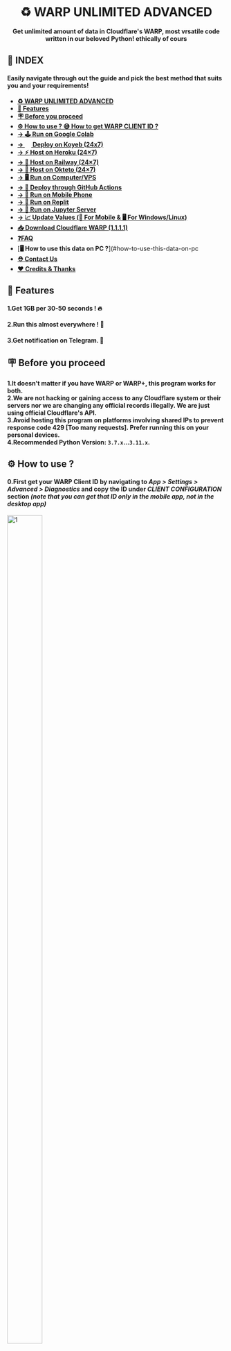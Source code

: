 <div align="center">
<a name="warp-unlimited-new-methods"></a>

# ♻️ WARP UNLIMITED ADVANCED
**Get unlimited amount of data in Cloudflare's WARP, most vrsatile code written in our beloved Python! ethically of cours**
</div>

## **📑 INDEX**
#### **Easily navigate through out the guide and pick the best method that suits you and your requirements!**
+ [**♻️ WARP UNLIMITED ADVANCED**](#warp-unlimited-new-methods)
+ [**📑 Features**](#features)
+ [**🪧 Before you proceed**](#before-you-proceed)
+ [**⚙️ How to use ? 😅 How to get WARP CLIENT ID ?**](#how-to-use)
+ [**→ 🕹️ Run on Google Colab**](#run-on-google-colab)
+ <b><a href="#deploy-to-koyeb">→ <img src="https://user-images.githubusercontent.com/87380104/205833766-633843a2-d802-4c72-8732-70d826d5c144.png" height="15" width="15">  Deploy on Koyeb (24x7)</a></b>
+ [**→ ⚡ Host on Heroku (24×7)**](#host-on-heroku)
+ [**→ 🧿 Host on Railway (24×7)**](#host-on-railway)
+ [**→ 🪬 Host on Okteto (24×7)**](#host-on-okteto)
+ [**→ 🖥️ Run on Computer/VPS**](#run-on-computer)
+ [**→ 🧫 Deploy through GitHub Actions**](#deploy-using-github-actions)
+ [**→ 📲 Run on Mobile Phone**](#run-on-mobile-phone)
+ [**→ 🎲 Run on Replit**](#run-on-replit)
+ [**→ 🧰 Run on Jupyter Server**](#run-on-jupyter-server)
+ [**→ 📈 Update Values (📲 For Mobile & 🖥️ For Windows/Linux)**](#update-values)
+ [**📥 Download Cloudflare WARP (1.1.1.1)**](#download-cloudflare-warp-1111)
+ [**❓FAQ**](#faq)
+ [**🖥️ How to use this data on PC ?**](#how-to-use-this-data-on-pc
+ [**⛑ Contact Us**](#contact-us)
+ [**❤️ Credits & Thanks**](#credits-thanks)

<a name="features"></a>

## **📑 Features**
#### **1.Get 1GB per 30-50 seconds ! 🔥**
#### **2.Run this almost everywhere ! 🤗**
#### **3.Get notification on Telegram. 🔔**

<a name="before-you-proceed"></a>

## **🪧 Before you proceed** 
**1.It doesn't matter if you have WARP or WARP+, this program works for both.** <br>
**2.We are not hacking or gaining access to any Cloudflare system or their servers nor we are changing any official records illegally. We are just using official Cloudflare's API.**<br>
**3.Avoid hosting this program on platforms involving shared IPs to prevent response code 429 [Too many requests]. Prefer running this on your personal devices.**<br>
**4.Recommended Python Version: `3.7.x`...`3.11.x`.**

<a name="how-to-use"></a>

## **⚙️ How to use ?**
#### **0.First get your WARP Client ID by navigating to *App > Settings > Advanced > Diagnostics* and copy the ID under *CLIENT CONFIGURATION* section *(note that you can get that ID only in the mobile app, not in the desktop app)***
<img src="Img/1.jpg" height="70%" width="40%" alt="1">

<a name="variables"></a>
## **✏️ Variables**
**Below given variables should be filled in `config.py` file or can be passed as environment variables (ENVs), added to this you can also enable `INTERACTIVE_MODE` to enter new values during each run.**
- **`ENV`: Set it to `True` to let program get values from system environment or `False` if you are filling it in `config.py` itself or in case of `INTERACTIVE_MODE`. `bool`**
- **`INTERACTIVE_MODE`: Set it to `True` if you want program to ask for new values during each run or simply `False`. `bool`**
- **`WARP_CLIENT_ID`: Enter your WARP Client ID. [How to get?](#how-to-use). `str`**
- **`SEND_LOG`: Get notification on Telegram regarding total data generated, total attempts & failed attempts. Value can be  `True` or `False` only. `bool`**
- **`TELEGRAM_BOT_TOKEN`: Enter Telegram Bot Token from [@BotFather](https://botfather.t.me/). Required if `SEND_LOG` is `True`. `str`**
- **`CHAT_ID`: Enter chat id of chat (channel or group) where you want to get log message from your bot like `-1234567890` (for private chats) or @mychannel and @mygroup (for public chats). You can also pass ID of a particular user to get log message as personal message by bot but make sure to send /start command to bot as personal message (in order to authorize the bot). `str`**
- **`HIDE_WC_ID`: To hide your WARP Client ID from log message. Value can be `True` or `False` only. `bool`**

<a name="run-on-google-colab"></a>

## **🕹️ Run on Google Colab**
#### **1.Open code on Google Colab: [Open NoteBook](https://colab.research.google.com/github/TheCaduceus/WARP-UNLIMITED-ADVANCED/blob/main/ipynb/Colab.ipynb)**  
#### **2.Now enter your WARP Client ID and run The WARP (1.1.1.1) code as shown in the image *(click on the Play button on top-left corner)***
![3](./Img/3.jpg)

<a name="deploy-to-koyeb"></a>

<h2> <b><img src="https://user-images.githubusercontent.com/87380104/205833766-633843a2-d802-4c72-8732-70d826d5c144.png" height="20" width="20">  Deploy on Koyeb</b> </h2>

<b>Run program totally for free on Koyeb with single click deployment button!</b>
#### **1.Click the following one-click deployment button:**
[![Deploy to Koyeb](https://www.koyeb.com/static/images/deploy/button.svg)](https://app.koyeb.com/apps/deploy?type=docker&image=ghcr.io/thecaduceus/warp-unlimited-docker:koyeb&name=warpunlimitedadvanced&ports=8080;http;/&env[WARP_CLIENT_ID]=Enter-WARP-ID&env[SEND_LOG]=False&env[CHAT_ID]=Enter-CHAT-ID&env[TELEGRAM_BOT_TOKEN]=Enter--TOKEN&env[HIDE_WC_ID]=Enter-Value)
#### **2.Fill the given variables as [discussed above](#variables) and click 'Deploy'.**
![image](https://user-images.githubusercontent.com/87380104/230634974-b846bf74-f424-49c6-b790-d19957f00315.png)
#### **3.While deployment, you can choose 'Nano' instance type since it requires <256 RAM.**
![image](https://user-images.githubusercontent.com/87380104/205841570-6a43c020-eecf-4574-8c53-41f9454b5d79.png)
#### **⛔NOTE: This method uses ready-to-use Docker image made specially for Koyeb, hence any change requires building of new image with NPM's 'http-server' or 'Flask' to listen on port `8000` & `8080`.**

<a name="host-on-heroku"></a>

## **⚡Host on Heroku**
#### **1.First click the following deploy button.**
[![Deploy on Heroku](./Img/Heroku%20Deployment%20Button.png)](https://heroku.com/deploy?template=https://github.com/TheCaduceus/WARP-UNLIMITED-ADVANCED/tree/sys-env)
#### **2.Now, enter the values as discussed above and click 'Deploy' button.**
![image](https://user-images.githubusercontent.com/87380104/230636731-f0ababe9-be29-46c5-813c-35ff34dc24db.png)
#### **3.After deployment, click "Manage App" button and then click "Resources Tab" and enable the dyno.**
![5](./Img/5.png)

#### **4.Done! now you can check logs.**

<a name="host-on-railway"></a>

## **🧿 Host on Railway**
#### **1.First, create account or login on [Railway](https://railway.app/)**
![](./Img/3.1.png)

#### **2.Now click the following Railway deployment button:**
[![Deploy on Railway](https://railway.app/button.svg)](https://railway.app/new/template/e0er7k?referralCode=PFHpF8)

#### **3.Enter the values as [discussed above](#variables) and click 'Deploy' button.**

<a name="host-on-okteto"></a>

## **🪬 Host on Okteto**
#### **1.First create your Okteto account. You need one GitHub account as Okteto support only one Method to either create or login: [Create Account](https://cloud.okteto.com/#/login)**
![](./Img/1.1.png)

#### **2.Now [import](https://github.com/new/import) this repository and deploy it on Okteto.**
#### **3.After that, carefully add the values as discussed above in Okteto deployment page.**
#### **4.Once done, click on Launch button to deploy your repository.**
#### **5.Additionally, you can setup cron-job using [Cron-Job.org](https://cron-job.org) to automatically restart your program once it sleeps after 24 hours.**

<a name="run-on-computer"></a>

## **🖥️ Run on Computer/VPS**
#### **1.If your PC not have python & git installed, then install them first:**
**For Windows: (WinGet)**
```
winget install python3.10
winget install Git.Git
```
**For Linux: (APT)**
```
sudo apt-get update && sudo apt-get install -y python3.10 git pip
```
**For Mac: (HomeBrew)**
```
brew install python@3.10 git
```
#### **2.Download Repository:**
```
git clone https://github.com/TheCaduceus/WARP-UNLIMITED-ADVANCED.git
```
#### **3.Install requirements:**
```
pip install -r requirements.txt
```
#### **4.Fill `config.py` as [discussed here](#variables).**
```
nano config.py
```
#### **5.Run the program:**
```
py warp-plus.py
```
#### **6.Logs can be accessed in `runtime-log.txt` file:**
```
cat runtime-log.txt
```

<a name="deploy-using-github-actions"></a>

## **🧫 Deploy using GitHub Actions**
#### **1.First fork this Repository.**
![](./Img/3.2.jpeg)
#### **2.Now open the settings of your forked repository and click Secrets → Actions.**
![](./Img/2.0.jpeg)
#### **3.After doing that, create following values as secret + values [discussed here](#variables):**
+ `HEROKU_API_KEY` - Enter your Heroku API key as value.
+ `HEROKU_APP_NAME` - A unique app name in small letters only.
+ `HEROKU_EMAIL` - Your Heroku Email ID.

#### **4.Go to Actions Tab then click "Deploy on Heroku" and "Run Workflow". Now it will automatically get deployed on given Heroku Account.**
#### **5.It will take maximum 10 seconds to start the workflow and minimum 1-2 minutes to get deployed !**

<a name="run-on-mobile-phone"></a>

## **📲 Run on Mobile Phone**
#### **1.First Download the Termux app [from here](https://github.com/termux/termux-app/releases/latest) *(Play Store version is deprecated)*.**
#### **2.Now run the following commands in it one by one:**
1.Download Python:
```
pkg install python
```
2.Download Git:
```
pkg install git
```
3.Update all dependencies:
```
termux-setup-storage && pkg update -y && pkg i git python wget
```
4.Download Repository:
```
git clone https://github.com/TheCaduceus/WARP-UNLIMITED-ADVANCED.git
```
5.Install requirements:
```
pip install -r requirements.txt
```
6.Change directory:
```
cd WARP-UNLIMITED-ADVANCED
```
7.Run the program:
```
python warp.py
```
#### **3. After doing above steps, enter your WARP Client ID.**

<a name="run-on-replit"></a>

## **🎲 Run on Replit**
#### **1.Open repl: [Open it](https://replit.com/@TheCaduceus/WARP-UNLIMITED-PROGRAM)**
#### **2.Enter your WARP Client ID and press enter to run the program.**
![image](https://user-images.githubusercontent.com/87380104/230643695-40c8775a-6216-4d0f-a436-6dab863da6c5.png)
#### **3.Additionally, you can fork the repl & edit `config.py` to enable / disable required features.**

<a name="run-on-jupyter-server"></a>

## **🧰 Run on Jupyter Server**
##### **Setting up the Jupyter Server:**
#### **1.First install Python with PIP: [from here](https://www.python.org/downloads/)**
#### **2.Now run the CMD / Powershell as Administrator and execute following commands one-by-one:**
1.To install Jupyter:
```
pip install jupyter
```
2.To install Notebook:
```
pip install notebook
```
3.Start Jupyter Server:
```
python -m notebook
```
#### **3.Once you started your Server, Jupyter will give you its link (as shown in Image), just open it in your Browser.**
![](./Img/jp-1.png)
![](./Img/jp-2.png)
#### **4.Now Download the "Server.ipynb" file: [from here only](https://github.com/TheCaduceus/WARP-UNLIMITED-ADVANCED/blob/main/ipynb/Server.ipynb)**
#### **5.After downloading it, locate that file through your Jupyter server and open it as shown in the image and click Run.**
![](./Img/jupyter-server-pre.png)
#### **6.Now enter your WARP Client ID and press Enter to continue.**

<a name="update-values"></a>

## **📈 Update Values**
#### **After deploying or running this program, you have to update the "Data Remaining" value in your App.**
### **📲 For Mobile:**
#### **Go to *Settings → Advanced → Connection Options → Press Reset Security Keys***
### **🖥️ For Windows:**
#### **Just again enter your activation key!**
### **🐧 For Linux:**
#### **Get activation key in the mobile app, then open terminal and execute:**
```
warp-cli set-license $KEY_HERE
```

<a name="download-cloudflare-warp-1111"></a>

## **📥 Download Cloudflare WARP (1.1.1.1)**
**Cloudflare's WARP which is based on 1.1.1.1, world's fastest DNS resolver helps you to encrypt your Network traffic and surf the web faster and available for major Operating-Systems (OS):**  
**📱Android: [Download](https://play.google.com/store/apps/details?id=com.cloudflare.onedotonedotonedotone)**  
**📟iOS: [Download](https://itunes.apple.com/us/app/1-1-1-1-faster-internet/id1423538627)**  
**🖥️Windows: [Download](https://1111-releases.cloudflareclient.com/windows/Cloudflare_WARP_Release-x64.msi)**  
**🍎Mac: [Download](https://1111-releases.cloudflareclient.com/mac/Cloudflare_WARP.zip)**  
**💻Linux: [Download](https://pkg.cloudflareclient.com/)**

<a name="faq"></a>

## **❓FAQ**
#### **1.How many instances of the program I can run simultaneously for same account?**
I will recommend to host/run 3 or less than 3 (< 3) instances for each account because Cloudflare's API have request limits. Hosting/Running too many instances can cause "429" error which indicates that API is getting too many requestes from the same account or IP and that's why there is a cooldown timer of 30-50 seconds to prevent this.
#### **2.How to resolve "429" error?**
First make sure you are running 3 or less than 3 (<3) instances of this program for same account and if this error still persist then possible reason can be that you or platform where you hosted this program is making use of shared IPs, prefer using dedicated IPs. Try running this in your personal devices.
#### **3.Will this program cause any kind of ban from Cloudflare?**
No, this program NOT cause ban because it just use the API provided by Cloudflare for referral system. Neither this program create any type of load or bypass any limit set by Cloudflare for their API nor it hacks anything or changes any official record illegally.
#### **4.I deployed it on a platform that allow setting environment variables, but program not accepting it?**
Before deploying it on any platform which allow users to set variables in system environment, just make sure you enable `ENV` mode & disable `INTERACTIVE_MODE`.
#### **5.Why use this program? we can simply use any mod of WARP app?**
WARP+ is for lifting the speed cap imposed by Cloudflare on free users which is server-side limit and it can't be bypassed by just modifying client-side code. So, availabe mods of WARP is fake? yes, they are just showing premium branding while doing nothing in reality.

<a name="how-to-use-this-data-on-pc"></a>

## **🖥️ How to use this data on PC?**
#### **Open the WARP app in your phone and go to *Settings > Account > Key* and copy the license key, now enter that key in WARP app on Windows or MacOS or Linux.**

<a name="contact-us"></a>

## **⛑ Contact Us**
#### **Join update channel at Telegram: [@TheCaduceusOfficial](https://t.me/TheCaduceusOfficial)**
#### **Directly contact the developer using [Telegram](https://telegram.me/TheCaduceusHere).**

<a name="credits-thanks"></a>

## **❤️Credits & Thanks**
**[Dr.Caduceus](https://github.com/TheCaduceus): For rewriting the script with httpx, adding Telegram notification, Docker & adding major PAAS platforms support.**<br>
**[ALI-B](https://github.com/ALIILAPRO): For base repository (now disabled by GitHub).**
